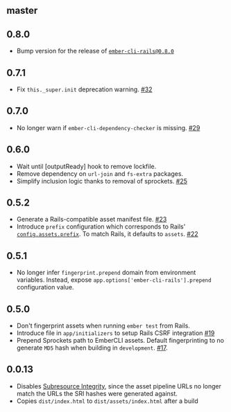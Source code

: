 master
------

0.8.0
-----

* Bump version for the release of [`ember-cli-rails@0.8.0`][#477]

[#477]: https://github.com/thoughtbot/ember-cli-rails/issues/477

0.7.1
-----

* Fix `this._super.init` deprecation warning. [#32]

[#32]: https://github.com/rondale-sc/ember-cli-rails-addon/pull/32

0.7.0
-----

* No longer warn if `ember-cli-dependency-checker` is missing. [#29]

[#29]: https://github.com/rondale-sc/ember-cli-rails-addon/pull/29

0.6.0
-----

* Wait until [outputReady] hook to remove lockfile.
* Remove dependency on `url-join` and `fs-extra` packages.
* Simplify inclusion logic thanks to removal of sprockets. [#25]

[#25]: https://github.com/rondale-sc/ember-cli-rails-addon/pull/25

0.5.2
-----

* Generate a Rails-compatible asset manifest file. [#23]
* Introduce `prefix` configuration which corresponds to Rails'
  [`config.assets.prefix`][prefix]. To match Rails, it defaults to `assets`.
  [#22]

[#23]: https://github.com/rondale-sc/ember-cli-rails-addon/pull/23
[#22]: https://github.com/rondale-sc/ember-cli-rails-addon/pull/22
[prefix]: http://guides.rubyonrails.org/asset_pipeline.html#precompiling-assets

0.5.1
-----

* No longer infer `fingerprint.prepend` domain from environment variables.
  Instead, expose `app.options['ember-cli-rails'].prepend` configuration
  value.

0.5.0
-----

* Don't fingerprint assets when running `ember test` from Rails.
* Introduce file in `app/initializers` to setup Rails CSRF integration [#19]
* Prepend Sprockets path to EmberCLI assets.
  Default fingerprinting to no generate `MD5` hash when building in
  `development`.  [#17].

[#19]: https://github.com/rondale-sc/ember-cli-rails-addon/pull/19
[#17]: https://github.com/rondale-sc/ember-cli-rails-addon/pull/17

0.0.13
------

* Disables [Subresource Integrity][SRI], since the asset pipeline URLs no longer
  match the URLs the SRI hashes were generated against.
* Copies `dist/index.html` to `dist/assets/index.html` after a build

[SRI]: https://github.com/jonathanKingston/ember-cli-sri#what-is-it
